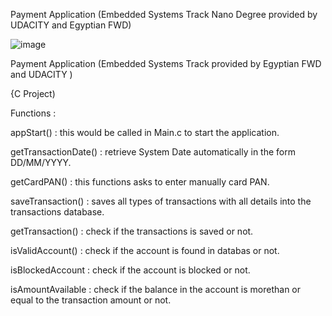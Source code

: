 Payment Application (Embedded Systems Track Nano Degree provided by UDACITY and Egyptian FWD)

![image](https://user-images.githubusercontent.com/110823285/200069373-cced99e7-702d-43e8-9eab-8911d0860550.png)


Payment Application (Embedded Systems Track provided by Egyptian FWD and UDACITY ) 

{C Project)


Functions :

appStart() : this would be called in Main.c to start the application.

getTransactionDate() : retrieve System Date automatically in the form DD/MM/YYYY.

getCardPAN() : this functions asks to enter manually card PAN.

saveTransaction() : saves all types of transactions with all details into the transactions database.

getTransaction() : check if the transactions is saved or not.

isValidAccount() : check if the account is found in databas or not.

isBlockedAccount : check if the account is blocked or not.

isAmountAvailable : check if the balance in the account is morethan or equal to the transaction amount or not.
